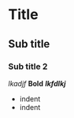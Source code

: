 # Title #

## Sub title ##

### Sub title 2 ###

*lkadjf*
**Bold**
***lkfdlkj***
- indent
 - indent


